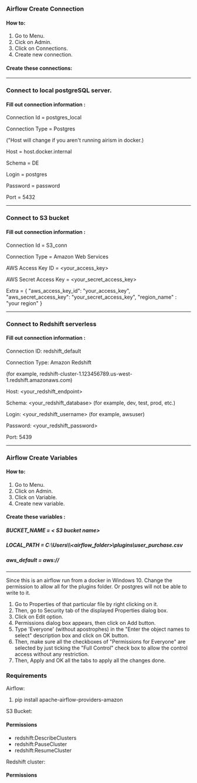 ### Airflow Create Connection
#### How to:
1. Go to Menu.
2. Cick on Admin.
3. Click on Connections.
4. Create new connection.

#### Create these connections:
-----------------------------------------------------------------------------------------

### Connect to local postgreSQL server.
#### Fill out connection information :

Connection Id = postgres_local

Connection Type = Postgres

("Host will change if you aren't running airism in docker.)

Host = host.docker.internal

Schema = DE

Login = postgres

Password = password

Port = 5432

-----------------------------------------------------------------------------------------

### Connect to S3 bucket 
#### Fill out connection information :

Connection Id = S3_conn

Connection Type = Amazon Web Services

AWS Access Key ID = <your_access_key>

AWS Secret Access Key = <your_secret_access_key>

Extra =  { "aws_access_key_id": "your_access_key",
           "aws_secret_access_key": "your_secret_access_key",
           "region_name" : "your region" }

----------------------------------------------------------------------------------------
### Connect to Redshift serverless
#### Fill out connection information :

Connection ID: redshift_default

Connection Type: Amazon Redshift

(for example, redshift-cluster-1.123456789.us-west-1.redshift.amazonaws.com)

Host: <your_redshift_endpoint> 
           
Schema: <your_redshift_database> (for example, dev, test, prod, etc.)
           
Login: <your_redshift_username> (for example, awsuser)
           
Password: <your_redshift_password>

Port: 5439

-----------------------------------------------------------------------------------------

### Airflow Create Variables
#### How to:
1. Go to Menu.
2. Click on Admin.
3. Click on Variable.
4. Create new variable.

#### Create these variables : 

##### BUCKET_NAME = < S3 bucket name>
##### LOCAL_PATH = C:\\Users\\<user name>\\<airflow_folder>\\plugins\\user_purchase.csv
##### aws_default = aws://
----------------------------------------------------------------------------------------

Since this is an airflow run from a docker in Windows 10. 
Change the permission to allow all for the plugins folder.
Or postgres will not be able to write to it.

1. Go to Properties of that particular file by right clicking on it.
2. Then, go to Security tab of the displayed Properties dialog box. 
3. Click on Edit option.
4. Permissions dialog box appears, then click on Add button. 
5. Type 'Everyone' (without apostrophes) in the "Enter the object names to select" description box 
    and click on OK button. 
6. Then, make sure all the checkboxes of "Permissions for Everyone" are selected by 
    just ticking the "Full Control" check box to allow the control access without any restriction.
7. Then, Apply and OK all the tabs to apply all the changes done.
           
### Requirements
           
Airflow:
1. pip install apache-airflow-providers-amazon
           
S3 Bucket:
#### Permissions
- redshift:DescribeClusters
- redshift:PauseCluster
- redshift:ResumeCluster
 
Redshift cluster:
#### Permissions
           
           
